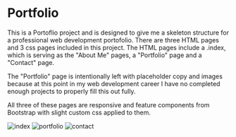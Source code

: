 # Portfolio

This is a Portoflio project and is designed to give me a skeleton structure for a professional web development portofolio. There are three HTML pages and 3 css pages included in this project. The HTML pages include a .index, which is serving as the "About Me" pages, a "Portfolio" page and a "Contact" page. 

The "Portfolio" page is intentionally left with placeholder copy and images because at this point in my web development career I have no completed enough projects to properly fill this out fully.

All three of these pages are responsive and feature components from Bootstrap with slight custom css applied to them.

![index](https://user-images.githubusercontent.com/72160453/100167255-d5567400-2e7b-11eb-807b-6eb7fb8dc687.png)
![portfolio](https://user-images.githubusercontent.com/72160453/100167291-edc68e80-2e7b-11eb-9e21-876b8388e5ed.png)
![contact](https://user-images.githubusercontent.com/72160453/100167296-f0c17f00-2e7b-11eb-8298-5e8c2ad80649.png)
